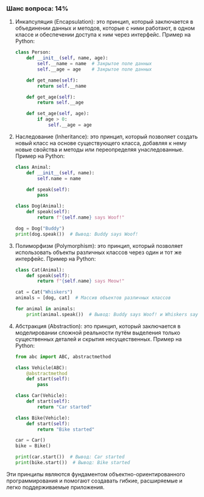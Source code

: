 ### Шанс вопроса: 14%

1. Инкапсуляция (Encapsulation): это принцип, который заключается в объединении данных и методов, которые с ними работают, в одном классе и обеспечении доступа к ним через интерфейс. Пример на Python:
    ```python
    class Person:
        def __init__(self, name, age):
            self.__name = name  # Закрытое поле данных
            self.__age = age    # Закрытое поле данных

        def get_name(self):
            return self.__name

        def get_age(self):
            return self.__age

        def set_age(self, age):
            if age > 0:
                self.__age = age
    ```

2. Наследование (Inheritance): это принцип, который позволяет создать новый класс на основе существующего класса, добавляя к нему новые свойства и методы или переопределяя унаследованные. Пример на Python:
    ```python
    class Animal:
        def __init__(self, name):
            self.name = name

        def speak(self):
            pass

    class Dog(Animal):
        def speak(self):
            return f"{self.name} says Woof!"

    dog = Dog("Buddy")
    print(dog.speak())  # Вывод: Buddy says Woof!
    ```

3. Полиморфизм (Polymorphism): это принцип, который позволяет использовать объекты различных классов через один и тот же интерфейс. Пример на Python:
    ```python
    class Cat(Animal):
        def speak(self):
            return f"{self.name} says Meow!"

    cat = Cat("Whiskers")
    animals = [dog, cat]  # Массив объектов различных классов

    for animal in animals:
        print(animal.speak())  # Вывод: Buddy says Woof! и Whiskers says Meow!
    ```

4. Абстракция (Abstraction): это принцип, который заключается в моделировании сложной реальности путём выделения только существенных деталей и скрытия несущественных. Пример на Python:
    ```python
    from abc import ABC, abstractmethod

    class Vehicle(ABC):
        @abstractmethod
        def start(self):
            pass

    class Car(Vehicle):
        def start(self):
            return "Car started"

    class Bike(Vehicle):
        def start(self):
            return "Bike started"

    car = Car()
    bike = Bike()

    print(car.start())  # Вывод: Car started
    print(bike.start())  # Вывод: Bike started
    ```

Эти принципы являются фундаментом объектно-ориентированного программирования и помогают создавать гибкие, расширяемые и легко поддерживаемые приложения.